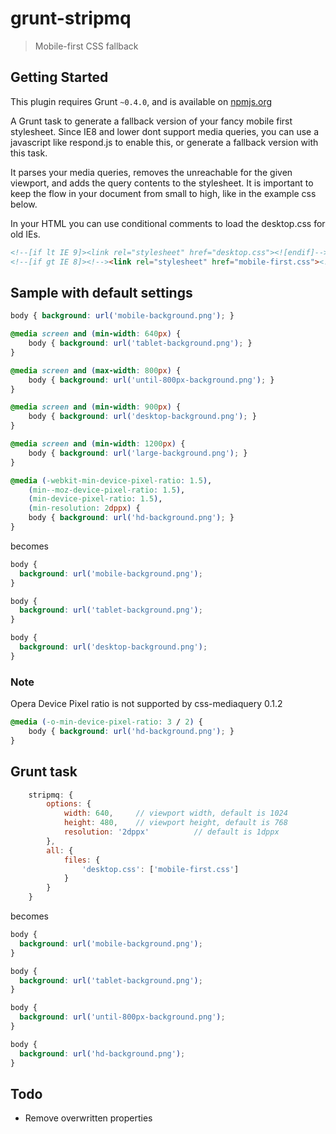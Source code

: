 # grunt-stripmq
> Mobile-first CSS fallback

## Getting Started
This plugin requires Grunt `~0.4.0`, and is available on [npmjs.org](https://npmjs.org/package/grunt-stripmq)

A Grunt task to generate a fallback version of your fancy mobile first stylesheet.
Since IE8 and lower dont support media queries, you can use a javascript like respond.js to enable this,
or generate a fallback version with this task.

It parses your media queries, removes the unreachable for the given viewport, and adds the query contents
to the stylesheet. It is important to keep the flow in your document from small to high, like in the example css below.

In your HTML you can use conditional comments to load the desktop.css for old IEs.

````html
<!--[if lt IE 9]><link rel="stylesheet" href="desktop.css"><![endif]-->
<!--[if gt IE 8]><!--><link rel="stylesheet" href="mobile-first.css"><!--<![endif]-->
````

## Sample with default settings
````css
body { background: url('mobile-background.png'); }

@media screen and (min-width: 640px) {
    body { background: url('tablet-background.png'); }
}

@media screen and (max-width: 800px) {
    body { background: url('until-800px-background.png'); }
}

@media screen and (min-width: 900px) {
    body { background: url('desktop-background.png'); }
}

@media screen and (min-width: 1200px) {
    body { background: url('large-background.png'); }
}

@media (-webkit-min-device-pixel-ratio: 1.5),
    (min--moz-device-pixel-ratio: 1.5),
    (min-device-pixel-ratio: 1.5),
    (min-resolution: 2dppx) {
    body { background: url('hd-background.png'); }
}
````

becomes

````css
body {
  background: url('mobile-background.png');
}

body {
  background: url('tablet-background.png');
}

body {
  background: url('desktop-background.png');
}
````

### Note
Opera Device Pixel ratio is not supported by css-mediaquery 0.1.2
````css
@media (-o-min-device-pixel-ratio: 3 / 2) {
    body { background: url('hd-background.png'); }
}
````


## Grunt task
````js
    stripmq: {
        options: {
            width: 640,     // viewport width, default is 1024
            height: 480,    // viewport height, default is 768
            resolution: '2dppx'          // default is 1dppx
        },
        all: {
            files: {
                'desktop.css': ['mobile-first.css']
            }
        }
    }
````
becomes

````css
body {
  background: url('mobile-background.png');
}

body {
  background: url('tablet-background.png');
}

body {
  background: url('until-800px-background.png');
}

body {
  background: url('hd-background.png');
}
````

## Todo
- Remove overwritten properties

